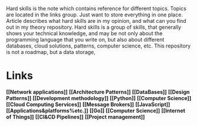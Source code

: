 Hard skills is the note which contains reference for different topics. Topics are located in the links group. Just want to store everything in one place. Article describes what hard skills are in my opinion, and what can you find out in my theory repository.
Hard skills is a group of skills, that generally shows your technical knowledge, and may be not only about the programming language that you write on, but also about different databases, cloud solutions, patterns, computer science, etc. This repository is not a roadmap, but a data storage, 
# Links

**[[Network applications]]**
**[[Architecture Patterns]]**
**[[DataBases]]**
**[[Design Patterns]]**
**[[Development methodology]]**
**[[Python]]**
**[[Computer Science]]**
**[[Cloud Computing Services]]**
**[[Message Brokers]]**
**[[JavaScript]]**
**[[Applications&platforms%etc.]]**
**[[Go]]**
**[[Computer Science]]**
**[[Internet of Things]]**
**[[CI&CD Pipelines]]**
**[[Project management]]**
